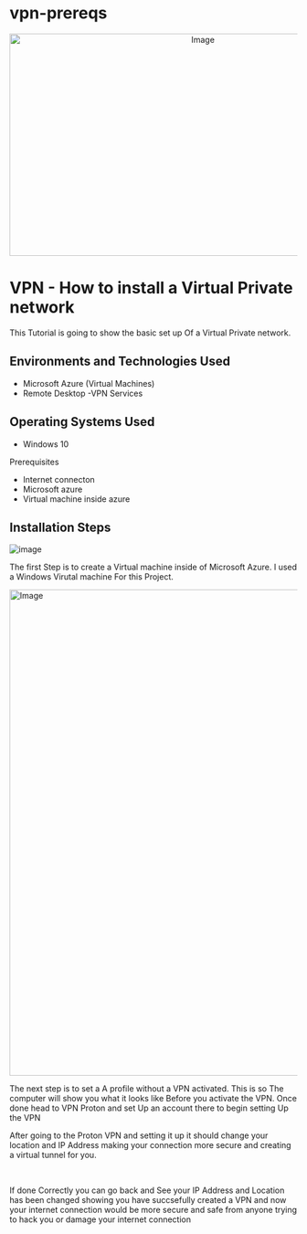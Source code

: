 # vpn-prereqs
<p align="center">
<img width="661" height="389" alt="Image" src="https://github.com/user-attachments/assets/b6a3cda9-b755-4a86-b5d8-48aa6f91f023" />
</p> 


<h1>VPN - How to install a Virtual Private network</h1>
This Tutorial is going to show the basic set up Of a Virtual Private network.<br />


<h2>Environments and Technologies Used</h2>

- Microsoft Azure (Virtual Machines)
- Remote Desktop
-VPN Services

<h2>Operating Systems Used </h2>

- Windows 10</b> 

Prerequisites

- Internet connecton
- Microsoft azure
- Virtual machine inside azure



<h2>Installation Steps</h2>

<p>

![image](https://github.com/user-attachments/assets/ccd6917d-0ea5-44e8-8766-96f2f87b438b)



</p>
The first Step is to create a Virtual machine inside of Microsoft Azure. I used a Windows Virutal machine For this Project.
<p>



<p>
<img width="667" height="851" alt="Image" src="https://github.com/user-attachments/assets/578e28b0-75ea-40b0-8b9a-c9b3bb9d119a" />

The next step is to set a A profile without a VPN activated. This is so The computer will show you what it looks like Before you activate the VPN. Once done head to VPN Proton and set Up an account there to begin setting Up the VPN



<p>


</p> After going to the Proton VPN and setting it up it should change your location and IP Address making your connection more secure and creating a virtual tunnel for you. 

</p>
<br />  

If done Correctly you can go back and See your IP Address and Location has been changed showing you have succsefully created a VPN and now your internet connection would be more secure and safe from anyone trying to hack you or damage your internet connection

